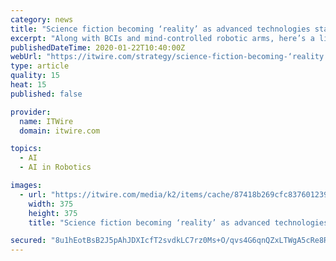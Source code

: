 ```yaml
---
category: news
title: "Science fiction becoming ‘reality’ as advanced technologies start to enhance human beings"
excerpt: "Along with BCIs and mind-controlled robotic arms, here’s a list of the key technologies Mabbott writes are likely to contribute to human augmentation including: Exoskeletons will also become ..."
publishedDateTime: 2020-01-22T10:40:00Z
webUrl: "https://itwire.com/strategy/science-fiction-becoming-‘reality’-as-advanced-technologies-start-to-enhance-human-beings.html"
type: article
quality: 15
heat: 15
published: false

provider:
  name: ITWire
  domain: itwire.com

topics:
  - AI
  - AI in Robotics

images:
  - url: "https://itwire.com/media/k2/items/cache/87418b269cfc8376012396ffe51803d1_M.jpg"
    width: 375
    height: 375
    title: "Science fiction becoming ‘reality’ as advanced technologies start to enhance human beings"

secured: "8u1hEotBsB2J5pAhJDXIcfT2svdkLC7rz0Ms+O/qvs4G6qnQZxLTWgA5cRe8R3moBBYu+rOfQgEwMEsG/LcuO5Dvwj8PEaOzr1PFuOAGQ6mvEWISTyQ6fh3DkipiAsNilKOttRAbqgX3MEtwV5Y2SCN0X7TqJ9kVkAJhJE7lgZb8aMg9e9kjVYNTFAWu4G2GFn3pmsKmKQh9TcY6tVQz3uhp6tYmkt/ZPfeJ6Z+p0aw/y1utctmGyng8g+QrbFQ7htb4bNxg1Z4bKP6vkBphx+/FYOY+uRruHDbFdpj2FdWzIyJ/TsSpqYRyqfh9fjdm;QnpD7RFY4LTg4M8DgAaPTA=="
---
```


